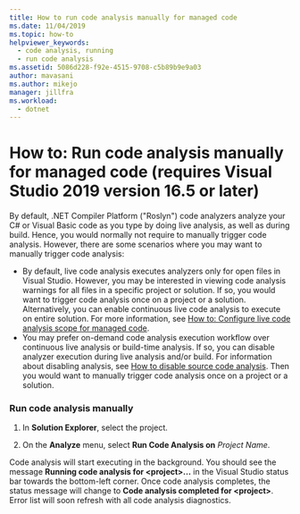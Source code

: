 ```yaml
---
title: How to run code analysis manually for managed code
ms.date: 11/04/2019
ms.topic: how-to
helpviewer_keywords:
  - code analysis, running
  - run code analysis
ms.assetid: 5086d228-f92e-4515-9708-c5b89b9e9a03
author: mavasani
ms.author: mikejo
manager: jillfra
ms.workload:
  - dotnet
---
```

# How to: Run code analysis manually for managed code (requires Visual Studio 2019 version 16.5 or later)
By default, .NET Compiler Platform ("Roslyn") code analyzers analyze your C# or Visual Basic code as you type by doing live analysis, as well as during build. Hence, you would normally not require to manually trigger code analysis. However, there are some scenarios where you may want to manually trigger code analysis:

- By default, live code analysis executes analyzers only for open files in Visual Studio. However, you may be interested in viewing code analysis warnings for all files in a specific project or solution. If so, you would want to trigger code analysis once on a project or a solution. Alternatively, you can enable continuous live code analysis to execute on entire solution. For more information, see [How to: Configure live code analysis scope for managed code](./configure-live-code-analysis-scope-managed-code.md).
- You may prefer on-demand code analysis execution workflow over continuous live analysis or build-time analysis. If so, you can disable analyzer execution during live analysis and/or build. For information about disabling analysis, see [How to disable source code analysis](disable-code-analysis.md). Then you would want to manually trigger code analysis once on a project or a solution.

### Run code analysis manually

1. In **Solution Explorer**, select the project.

2. On the **Analyze** menu, select **Run Code Analysis on** *Project Name*.

Code analysis will start executing in the background. You should see the message **Running code analysis for \<project>...** in the Visual Studio status bar towards the bottom-left corner. Once code analysis completes, the status message will change to **Code analysis completed for \<project>**. Error list will soon refresh with all code analysis diagnostics.
